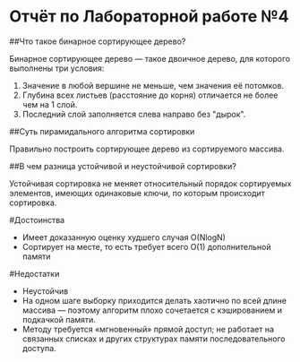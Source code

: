 # Отчёт по Лабораторной работе №4

##Что такое бинарное сортирующее дерево?

Бинарное сортирующее дерево —  такое двоичное дерево,
для которого выполнены три условия:

1. Значение в любой вершине не меньше, чем значения её потомков.
2. Глубина всех листьев (расстояние до корня)
   отличается не более чем на 1 слой.
3. Последний слой заполняется слева направо без "дырок".

##Суть пирамидального алгоритма сортировки

Правильно построить сортирующее дерево
из сортируемого массива.

##В чем разница устойчивой и неустойчивой сортировки?

Устойчивая сортировка не меняет относительный порядок
сортируемых элементов, имеющих одинаковые ключи,
по которым происходит сортировка.


#Достоинства 

- Имеет доказанную оценку худшего случая O(NlogN)
- Сортирует на месте,
  то есть требует всего O(1) дополнительной памяти

#Недостатки
- Неустойчив
- На одном шаге выборку приходится делать хаотично по всей
  длине массива — поэтому алгоритм плохо сочетается с
  кэшированием и подкачкой памяти.
- Методу требуется «мгновенный» прямой доступ; не работает на
  связанных списках и других структурах памяти
  последовательного доступа.
